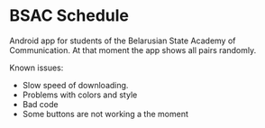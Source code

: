 # BSAC Schedule
Android app for students of the Belarusian State Academy of Communication.
At that moment the app shows all pairs randomly.

Known issues:
  * Slow speed of downloading.
  * Problems with colors and style
  * Bad code
  * Some buttons are not working a the moment


